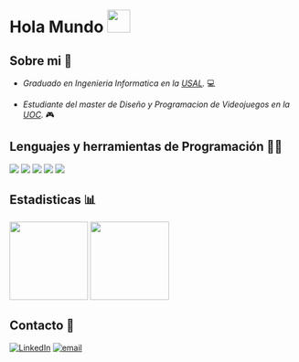 # Hola Mundo <img src="https://media.tenor.com/images/8c61b781cc924c089c9e6049f7de53b7/tenor.gif" width="40">


## Sobre mi 👀
- *Graduado en Ingenieria Informatica en la [USAL](https://usal.es/).* 💻 

- *Estudiante del master de Diseño y Programacion de Videojuegos en la [UOC](www.uoc.edu).* 🎮 

## Lenguajes y herramientas de Programación 👨‍💻
![](https://img.shields.io/badge/C-A8B9CC?style=for-the-badge&logo=c&logoColor=white&color=A8B9CC)
![](https://img.shields.io/badge/C++-00599C?style=for-the-badge&logo=C%2B%2B&logoColor=white&color=00599C)
![](https://img.shields.io/badge/C%23-239120?style=for-the-badge&logo=C%20Sharp&logoColor=white&color=239120)
![](https://img.shields.io/badge/Java-121011?style=for-the-badge&logo=Java&logoColor=red&color=white)
![](https://img.shields.io/badge/Unity-121011?style=for-the-badge&logo=unity&logoColor=black&color=white)

## Estadisticas 📊
<img height="137.3px" src="https://github-readme-stats.vercel.app/api?username=Enriranjan&hide_title=true&hide_border=true&show_icons=true&include_all_commits=true&count_private=true&line_height=21&bg_color=814284,818184,84c381,3edb84&title_color=fff&text_color=fff"/> <img height="137.3px" src="https://github-readme-stats.vercel.app/api/top-langs/?username=Enriranjan&hide_title=true&hide_border=true&layout=compact&langs_count=6&exclude_repo=n0nuser.github.io&hide=Makefile&bg_color=347f81,6e7f81,cc7f81&title_color=fff&text_color=fff"/>

## Contacto 📱
<a href="https://www.linkedin.com/in/enrique-hern%C3%A1ndez-hern%C3%A1ndez-a2b769201/"><img alt="LinkedIn" src="https://img.shields.io/badge/linkedin-%230077B5.svg?&style=for-the-badge&logo=linkedin&logoColor=white"></a>
<a href="mailto:enriranjan@gmail.com"><img alt="email" src="https://img.shields.io/badge/gmail-%23D14836.svg?&style=for-the-badge&logo=gmail&logoColor=white"></a>


<!--
**Enriranjan/Enriranjan** is a ✨ _special_ ✨ repository because its `README.md` (this file) appears on your GitHub profile.

Here are some ideas to get you started:

- 🔭 I’m currently working on ...
- 🌱 I’m currently learning ...
- 👯 I’m looking to collaborate on ...
- 🤔 I’m looking for help with ...
- 💬 Ask me about ...
- 📫 How to reach me: ...
- 😄 Pronouns: ...
- ⚡ Fun fact: ...
-->
